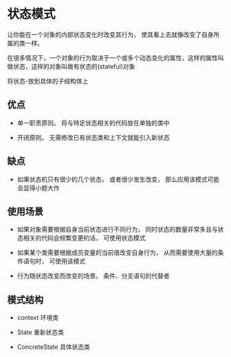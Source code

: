 # 状态模式

让你能在一个对象的内部状态变化时改变其行为， 使其看上去就像改变了自身所属的类一样。

在很多情况下，一个对象的行为取决于一个或多个动态变化的属性，这样的属性叫做状态，这样的对象叫做有状态的(stateful)对象

将状态-放到具体的子结构体上

## 优点

*  单一职责原则。 将与特定状态相关的代码放在单独的类中

* 开闭原则。 无需修改已有状态类和上下文就能引入新状态

## 缺点

* 如果状态机只有很少的几个状态， 或者很少发生改变， 那么应用该模式可能会显得小题大作

## 使用场景

* 如果对象需要根据自身当前状态进行不同行为， 同时状态的数量非常多且与状态相关的代码会频繁变更的话， 可使用状态模式

* 如果某个类需要根据成员变量的当前值改变自身行为， 从而需要使用大量的条件语句时， 可使用该模式

* 行为随状态改变而改变的场景。 条件、分支语句的代替者


## 模式结构

* context 环境类

* State 重新状态类

* ConcreteState 具体状态类